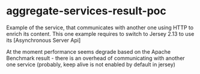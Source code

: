 aggregate-services-result-poc
=============================

Example of the service, that communicates with another one using HTTP to enrich its content.
This one example requires to switch to Jersey 2.13 to use its [Asynchronous Server Api]

At the moment performance seems degrade based on the Apache Benchmark result - there is an overhead of communicating with another one service (probably, keep alive is not enabled by default in jersey)
